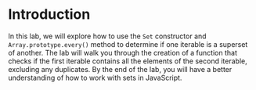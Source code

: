 # Introduction

In this lab, we will explore how to use the `Set` constructor and `Array.prototype.every()` method to determine if one iterable is a superset of another. The lab will walk you through the creation of a function that checks if the first iterable contains all the elements of the second iterable, excluding any duplicates. By the end of the lab, you will have a better understanding of how to work with sets in JavaScript.

